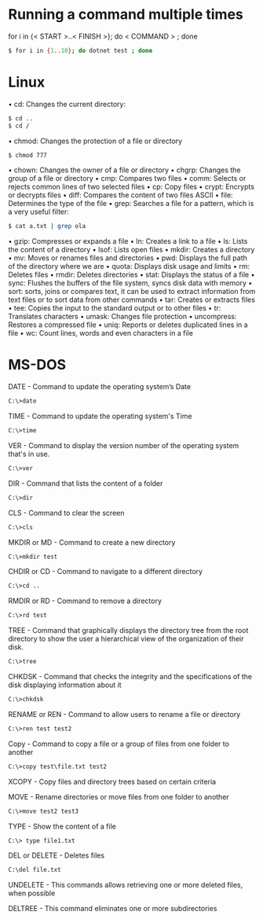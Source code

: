 # Running a command multiple times

for i in {< START >..< FINISH >}; do < COMMAND > ; done

```bash
$ for i in {1..10}; do dotnet test ; done
```

# Linux

•  cd: Changes the current directory:

```bash
$ cd ..
$ cd /
```

•  chmod: Changes the protection of a file or directory

```bash
$ chmod 777
```

•  chown: Changes the owner of a file or directory
•  chgrp: Changes the group of a file or directory
•  cmp: Compares two files
•  comm: Selects or rejects common lines of two selected files
•  cp: Copy files
•  crypt: Encrypts or decrypts files
•  diff: Compares the content of two files ASCII
•  file: Determines the type of the file
•  grep: Searches a file for a pattern, which is a very useful filter:

```bash
$ cat a.txt | grep ola 
```

•  gzip: Compresses or expands a file
•  ln: Creates a link to a file
•  ls: Lists the content of a directory
•  lsof: Lists open files
•  mkdir: Creates a directory
•  mv: Moves or renames files and directories
•  pwd: Displays the full path of the directory where we are
•  quota: Displays disk usage and limits
•  rm: Deletes files
•  rmdir: Deletes directories
•  stat: Displays the status of a file
•  sync: Flushes the buffers of the file system, syncs disk data with memory
•  sort: sorts, joins or compares text, it can be used to extract information from text files or to sort data from other commands
•  tar: Creates or extracts files
•  tee: Copies the input to the standard output or to other files
•  tr: Translates characters
•  umask: Changes file protection
•  uncompress: Restores a compressed file
•  uniq: Reports or deletes duplicated lines in a file
•  wc: Count lines, words and even characters in a file


# MS-DOS

DATE - Command to update the operating system’s Date

```cmd
C:\>date
```

TIME - Command to update the operating system's Time

```cmd
C:\>time
```

VER - Command to display the version number of the operating system that's in use.

```cmd
C:\>ver
```

DIR - Command that lists the content of a folder

```cmd
C:\>dir
```

CLS - Command to clear the screen

```cmd
C:\>cls
```

MKDIR or MD - Command to create a new directory

```cmd
C:\>mkdir test
```

CHDIR or CD - Command to navigate to a different directory

```cmd
C:\>cd ..
```

RMDIR or RD - Command to remove a directory

```cmd
C:\>rd test
```

TREE - Command that graphically displays the directory tree from the root directory to show the user a hierarchical view of the organization of their disk.

```cmd
C:\>tree
```

CHKDSK - Command that checks the integrity and the specifications of the disk displaying information about it

```cmd
C:\>chkdsk
```

RENAME or REN - Command to allow users to rename a file or directory

```cmd
C:\>ren test test2
```

Copy - Command to copy a file or a group of files from one folder to another

```cmd
C:\>copy test\file.txt test2
```

XCOPY - Copy files and directory trees based on certain criteria

MOVE - Rename directories or move files from one folder to another

```cmd
C:\>move test2 test3
```

TYPE - Show the content of a file

```cmd
C:\> type file1.txt
```

DEL or DELETE - Deletes files

```cmd
C:\del file.txt
```

UNDELETE - This commands allows retrieving one or more deleted files, when possible

DELTREE - This command eliminates one or more subdirectories


